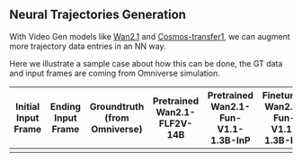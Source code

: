 ## Neural Trajectories Generation
With Video Gen models like [Wan2.1](predict_i2v.py) and [Cosmos-transfer1](https://github.com/nvidia-cosmos/cosmos-transfer1), we can augment more trajectory data entries in an NN way.

Here we illustrate a sample case about how this can be done, the GT data and input frames are coming from Omniverse simulation.

| Initial Input Frame | Ending Input Frame | Groundtruth <br> (from Omniverse) | Pretrained Wan2.1-FLF2V-14B | Pretrained Wan2.1-Fun-V1.1-1.3B-InP | Finetuned Wan2.1-Fun-V1.1-1.3B-InP |
|---|---|:---:|---|---|---|
|   |   |   |   |   |   |